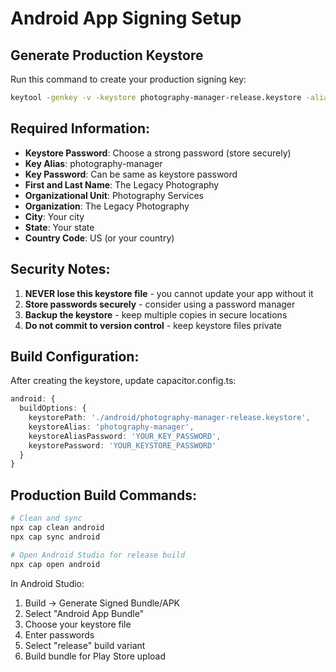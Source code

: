 # Android App Signing Setup

## Generate Production Keystore

Run this command to create your production signing key:

```bash
keytool -genkey -v -keystore photography-manager-release.keystore -alias photography-manager -keyalg RSA -keysize 2048 -validity 10000
```

## Required Information:
- **Keystore Password**: Choose a strong password (store securely)
- **Key Alias**: photography-manager
- **Key Password**: Can be same as keystore password
- **First and Last Name**: The Legacy Photography
- **Organizational Unit**: Photography Services
- **Organization**: The Legacy Photography
- **City**: Your city
- **State**: Your state
- **Country Code**: US (or your country)

## Security Notes:
1. **NEVER lose this keystore file** - you cannot update your app without it
2. **Store passwords securely** - consider using a password manager
3. **Backup the keystore** - keep multiple copies in secure locations
4. **Do not commit to version control** - keep keystore files private

## Build Configuration:
After creating the keystore, update capacitor.config.ts:

```typescript
android: {
  buildOptions: {
    keystorePath: './android/photography-manager-release.keystore',
    keystoreAlias: 'photography-manager',
    keystoreAliasPassword: 'YOUR_KEY_PASSWORD',
    keystorePassword: 'YOUR_KEYSTORE_PASSWORD'
  }
}
```

## Production Build Commands:
```bash
# Clean and sync
npx cap clean android
npx cap sync android

# Open Android Studio for release build
npx cap open android
```

In Android Studio:
1. Build → Generate Signed Bundle/APK
2. Select "Android App Bundle"
3. Choose your keystore file
4. Enter passwords
5. Select "release" build variant
6. Build bundle for Play Store upload
